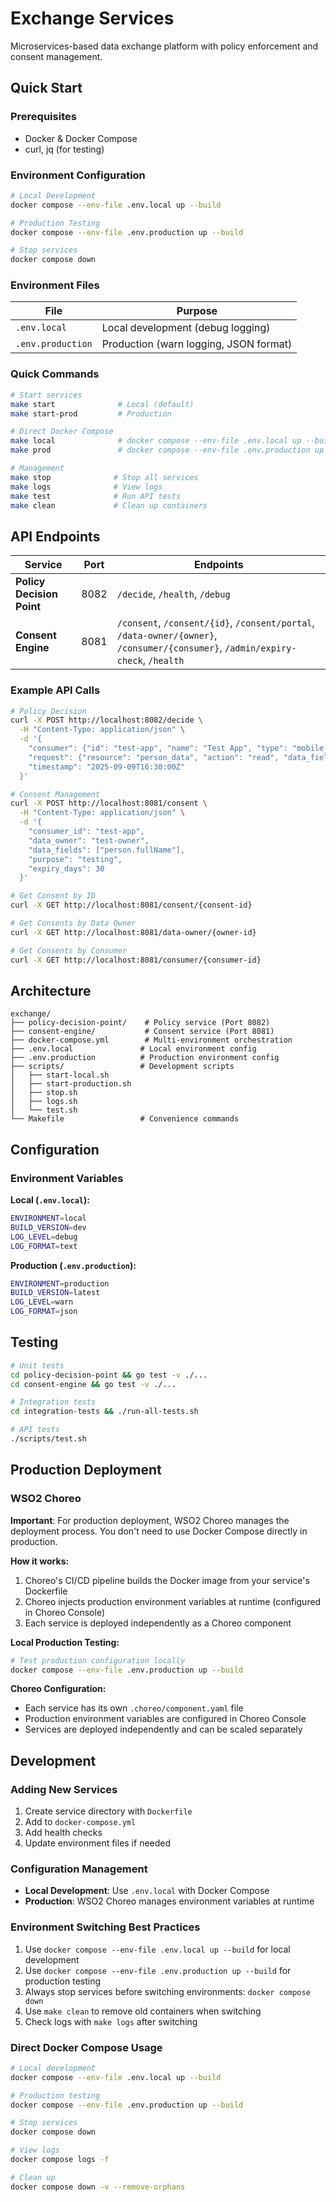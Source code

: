 # Exchange Services

Microservices-based data exchange platform with policy enforcement and consent management.

## Quick Start

### Prerequisites
- Docker & Docker Compose
- curl, jq (for testing)

### Environment Configuration

```bash
# Local Development
docker compose --env-file .env.local up --build

# Production Testing
docker compose --env-file .env.production up --build

# Stop services
docker compose down
```

### Environment Files

| File | Purpose |
|------|---------|
| `.env.local` | Local development (debug logging) |
| `.env.production` | Production (warn logging, JSON format) |

### Quick Commands

```bash
# Start services
make start              # Local (default)
make start-prod         # Production

# Direct Docker Compose
make local              # docker compose --env-file .env.local up --build
make prod               # docker compose --env-file .env.production up --build

# Management
make stop              # Stop all services
make logs              # View logs
make test              # Run API tests
make clean             # Clean up containers
```

## API Endpoints

| Service | Port | Endpoints |
|---------|------|-----------|
| **Policy Decision Point** | 8082 | `/decide`, `/health`, `/debug` |
| **Consent Engine** | 8081 | `/consent`, `/consent/{id}`, `/consent/portal`, `/data-owner/{owner}`, `/consumer/{consumer}`, `/admin/expiry-check`, `/health` |

### Example API Calls

```bash
# Policy Decision
curl -X POST http://localhost:8082/decide \
  -H "Content-Type: application/json" \
  -d '{
    "consumer": {"id": "test-app", "name": "Test App", "type": "mobile_app"},
    "request": {"resource": "person_data", "action": "read", "data_fields": ["person.fullName"]},
    "timestamp": "2025-09-09T16:30:00Z"
  }'

# Consent Management
curl -X POST http://localhost:8081/consent \
  -H "Content-Type: application/json" \
  -d '{
    "consumer_id": "test-app",
    "data_owner": "test-owner", 
    "data_fields": ["person.fullName"],
    "purpose": "testing",
    "expiry_days": 30
  }'

# Get Consent by ID
curl -X GET http://localhost:8081/consent/{consent-id}

# Get Consents by Data Owner
curl -X GET http://localhost:8081/data-owner/{owner-id}

# Get Consents by Consumer
curl -X GET http://localhost:8081/consumer/{consumer-id}
```

## Architecture

```
exchange/
├── policy-decision-point/    # Policy service (Port 8082)
├── consent-engine/           # Consent service (Port 8081)
├── docker-compose.yml        # Multi-environment orchestration
├── .env.local               # Local environment config
├── .env.production          # Production environment config
├── scripts/                 # Development scripts
│   ├── start-local.sh
│   ├── start-production.sh
│   ├── stop.sh
│   ├── logs.sh
│   └── test.sh
└── Makefile                 # Convenience commands
```

## Configuration

### Environment Variables

**Local (`.env.local`):**
```bash
ENVIRONMENT=local
BUILD_VERSION=dev
LOG_LEVEL=debug
LOG_FORMAT=text
```

**Production (`.env.production`):**
```bash
ENVIRONMENT=production
BUILD_VERSION=latest
LOG_LEVEL=warn
LOG_FORMAT=json
```

## Testing

```bash
# Unit tests
cd policy-decision-point && go test -v ./...
cd consent-engine && go test -v ./...

# Integration tests
cd integration-tests && ./run-all-tests.sh

# API tests
./scripts/test.sh
```

## Production Deployment

### WSO2 Choreo

**Important**: For production deployment, WSO2 Choreo manages the deployment process. You don't need to use Docker Compose directly in production.

**How it works:**
1. Choreo's CI/CD pipeline builds the Docker image from your service's Dockerfile
2. Choreo injects production environment variables at runtime (configured in Choreo Console)
3. Each service is deployed independently as a Choreo component

**Local Production Testing:**
```bash
# Test production configuration locally
docker compose --env-file .env.production up --build
```

**Choreo Configuration:**
- Each service has its own `.choreo/component.yaml` file
- Production environment variables are configured in Choreo Console
- Services are deployed independently and can be scaled separately

## Development

### Adding New Services
1. Create service directory with `Dockerfile`
2. Add to `docker-compose.yml`
3. Add health checks
4. Update environment files if needed

### Configuration Management
- **Local Development**: Use `.env.local` with Docker Compose
- **Production**: WSO2 Choreo manages environment variables at runtime

### Environment Switching Best Practices
1. Use `docker compose --env-file .env.local up --build` for local development
2. Use `docker compose --env-file .env.production up --build` for production testing
3. Always stop services before switching environments: `docker compose down`
4. Use `make clean` to remove old containers when switching
5. Check logs with `make logs` after switching

### Direct Docker Compose Usage
```bash
# Local development
docker compose --env-file .env.local up --build

# Production testing
docker compose --env-file .env.production up --build

# Stop services
docker compose down

# View logs
docker compose logs -f

# Clean up
docker compose down -v --remove-orphans
```